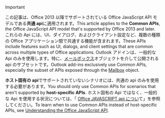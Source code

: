 > [!IMPORTANT]
> <span data-ttu-id="cd8cf-101">この記事は、Office 2013 以降でサポートされている Office JavaScript API モデルである**共通 api**に適用されます。</span><span class="sxs-lookup"><span data-stu-id="cd8cf-101">This article applies to the **Common APIs**, the Office JavaScript API model that's supported by Office 2013 and later.</span></span> <span data-ttu-id="cd8cf-102">これらの Api には、UI、ダイアログ、およびクライアント設定など、複数の種類の Office アプリケーション間で共通する機能が含まれます。</span><span class="sxs-lookup"><span data-stu-id="cd8cf-102">These APIs include features such as UI, dialogs, and client settings that are common across multiple types of Office applications.</span></span> <span data-ttu-id="cd8cf-103">Outlook アドインは、一般的な Api のみを使用します。特に、[メールボックス](/javascript/api/outlook/office.mailbox)オブジェクトを介して公開される api のサブセットです。</span><span class="sxs-lookup"><span data-stu-id="cd8cf-103">Outlook add-ins exclusively use Common APIs, especially the subset of APIs exposed through the [Mailbox](/javascript/api/outlook/office.mailbox) object.</span></span>
> 
> <span data-ttu-id="cd8cf-104">**ホスト固有の api**でサポートされていないシナリオには、共通の api のみを使用する必要があります。</span><span class="sxs-lookup"><span data-stu-id="cd8cf-104">You should only use Common APIs for scenarios that aren't supported by **host-specific APIs**.</span></span> <span data-ttu-id="cd8cf-105">ホスト固有の Api ではなく、一般的な Api を使用する状況については、「 [Office JAVASCRIPT api につい](../develop/understanding-the-javascript-api-for-office.md)て」を参照してください。</span><span class="sxs-lookup"><span data-stu-id="cd8cf-105">To learn when to use Common APIs instead of host-specific APIs, see [Understanding the Office JavaScript API](../develop/understanding-the-javascript-api-for-office.md).</span></span>